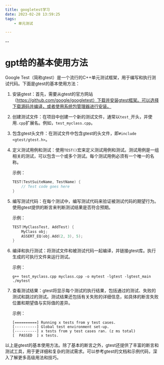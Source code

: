 ```yaml
---
title: googletest学习
date: 2023-02-28 13:59:25
tags:
	- 单元测试

---
```


--

# gpt给的基本使用方法

Google Test（简称gtest）是一个流行的C++单元测试框架，用于编写和执行测试代码。下面是gtest的基本使用方法：

1. 安装gtest：首先，需要从gtest的官方网站（https://github.com/google/googletest）下载并安装gtest框架。可以选择下载源码并编译，或者使用系统包管理器进行安装。

2. 创建测试文件：在项目中创建一个新的测试文件，通常以`test_`开头，并使用`.cpp`扩展名。例如，`test_myclass.cpp`。

3. 包含gtest头文件：在测试文件中包含gtest的头文件，即`#include <gtest/gtest.h>`。

4. 定义测试用例和测试：使用`TEST()`宏来定义测试用例和测试。测试用例是一组相关的测试，可以包含一个或多个测试。每个测试用例必须有一个唯一的名称。

   示例：
   ```cpp
   TEST(TestSuiteName, TestName) {
       // Test code goes here
   }
   ```

5. 编写测试代码：在每个测试中，编写测试代码来验证被测试代码的期望行为。使用gtest提供的断言来判断测试结果是否符合预期。

   示例：
   ```cpp
   TEST(MyClassTest, AddTest) {
       MyClass obj;
       ASSERT_EQ(obj.Add(2, 3), 5);
   }
   ```

6. 编译和执行测试：将测试文件和被测试代码一起编译，并链接gtest库。执行生成的可执行文件来运行测试。

   示例：
   ```shell
   g++ test_myclass.cpp myclass.cpp -o mytest -lgtest -lgtest_main
   ./mytest
   ```

7. 查看测试结果：gtest将显示每个测试的执行结果，包括通过的测试、失败的测试和跳过的测试。测试结果还包括有关失败的详细信息，如具体的断言失败位置和期望值与实际值的差异。

   示例：
   ```
   [==========] Running x tests from y test cases.
   [----------] Global test environment set-up.
   [----------] x tests from y test cases ran. (z ms total)
   [  PASSED  ] x tests.
   ```

以上是gtest的基本使用方法。除了基本的断言之外，gtest还提供了丰富的断言和测试工具，用于更详细和复杂的测试需求。可以参考gtest的文档和示例代码，深入了解更多高级用法和技巧。

